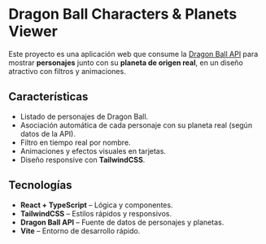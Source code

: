 # Dragon Ball Characters & Planets Viewer

Este proyecto es una aplicación web que consume la [Dragon Ball API](https://dragonball-api.com/) para mostrar **personajes** junto con su **planeta de origen real**, en un diseño atractivo con filtros y animaciones.

## Características

- Listado de personajes de Dragon Ball.
- Asociación automática de cada personaje con su planeta real (según datos de la API).
- Filtro en tiempo real por nombre.
- Animaciones y efectos visuales en tarjetas.
- Diseño responsive con **TailwindCSS**.

## Tecnologías

- **React + TypeScript** – Lógica y componentes.
- **TailwindCSS** – Estilos rápidos y responsivos.
- **Dragon Ball API** – Fuente de datos de personajes y planetas.
- **Vite** – Entorno de desarrollo rápido.
